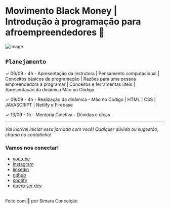 # Movimento Black Money | Introdução à programação para afroempreendedores 🚀 

![image](https://media2.giphy.com/media/D567hs4Dex0GEnAKOY/giphy.gif)

## `Planejamento`

✓		06/09	- 4h - Apresentação da Instrutora | Pensamento computacional | Conceitos básicos de programação | Razões para uma pessoa empreendedora a programar | Conceitos e ferramentas úteis | Apresentação da dinâmica Mão no Código

✓		09/09	- 4h -  Realização da dinâmica - Mão no Código | HTML | CSS | JAVASCRIPT | Netlify e Firebase

✓		13/09	- 1h - Mentoria Coletiva - Dúvidas e dicas

---

_Vai incrível iniciar essa jornada com você! Qualquer dúvida ou sugestão, chama no contatinho!_

### Vamos nos conectar!

- [youtube](https://www.youtube.com/queroserdev)
- [instagram](https://www.instagram.com/simara_conceicao)
- [linkedin](https://www.linkedin.com/in/simaraconceicao/)
- [github](https://github.com/simaraconceicao)
- [spotify](https://open.spotify.com/show/59vCz4TY6tPHXW26qJknh3)
- [quero ser dev](https://queroserdev.com)

<br>
Feito com 💜 por Simara Conceição